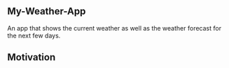 ## My-Weather-App
An app that shows the current weather as well as the weather forecast for the next few days.
## Motivation
